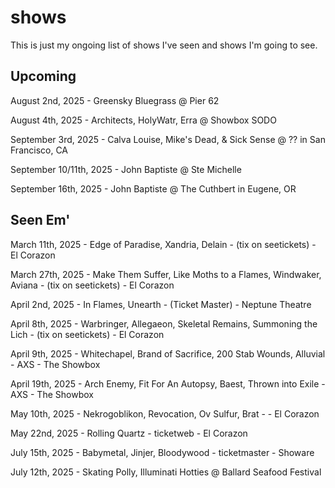 # shows

This is just my ongoing list of shows I've seen and shows I'm going to see.

## Upcoming

August 2nd, 2025 - Greensky Bluegrass @ Pier 62

August 4th, 2025 - Architects, HolyWatr, Erra @ Showbox SODO

September 3rd, 2025 - Calva Louise, Mike's Dead, & Sick Sense @ ?? in San Francisco, CA

September 10/11th, 2025 - John Baptiste @ Ste Michelle

September 16th, 2025 - John Baptiste @ The Cuthbert in Eugene, OR

## Seen Em'

March 11th, 2025 - Edge of Paradise, Xandria, Delain - (tix on seetickets) - El Corazon

March 27th, 2025 - Make Them Suffer, Like Moths to a Flames, Windwaker, Aviana - (tix on seetickets) - El Corazon

April 2nd, 2025 - In Flames, Unearth - (Ticket Master) - Neptune Theatre

April 8th, 2025 - Warbringer, Allegaeon, Skeletal Remains, Summoning the Lich - (tix on seetickets) - El Corazon

April 9th, 2025 - Whitechapel, Brand of Sacrifice, 200 Stab Wounds, Alluvial - AXS - The Showbox

April 19th, 2025 - Arch Enemy, Fit For An Autopsy, Baest, Thrown into Exile - AXS - The Showbox

May 10th, 2025 - Nekrogoblikon, Revocation, Ov Sulfur, Brat -  - El Corazon

May 22nd, 2025 - Rolling Quartz - ticketweb - El Corazon

July 15th, 2025 - Babymetal, Jinjer, Bloodywood - ticketmaster - Showare

July 12th, 2025 - Skating Polly, Illuminati Hotties @ Ballard Seafood Festival
